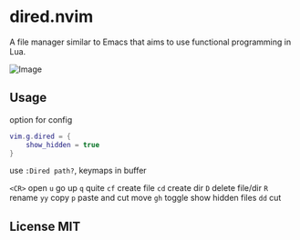 # dired.nvim

A file manager similar to Emacs that aims to use functional programming in Lua.

![Image](https://github.com/user-attachments/assets/f74cc4da-017e-4cb8-85f0-6cc7b7cbbb0a)

## Usage

option for config
```lua
vim.g.dired = {
    show_hidden = true
}
```

use `:Dired path?`, keymaps in buffer

`<CR>` open `u` go up `q` quite `cf` create file
`cd` create dir `D` delete file/dir `R` rename
`yy` copy `p` paste and cut move `gh` toggle show hidden files
`dd` cut


## License MIT
